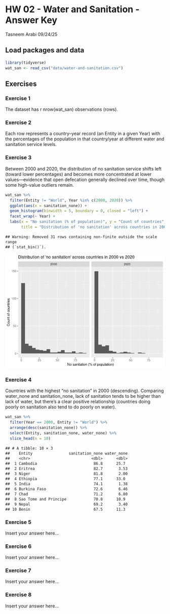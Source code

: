 HW 02 - Water and Sanitation - Answer Key
================
Tasneem Arabi
09/24/25

## Load packages and data

``` r
library(tidyverse)
wat_san <- read_csv("data/water-and-sanitation.csv")
```

## Exercises

### Exercise 1

The dataset has r nrow(wat_san) observations (rows).

### Exercise 2

Each row represents a country–year record (an Entity in a given Year)
with the percentages of the population in that country/year at different
water and sanitation service levels.

### Exercise 3

Between 2000 and 2020, the distribution of no sanitation service shifts
left (toward lower percentages) and becomes more concentrated at lower
values—evidence that open defecation generally declined over time,
though some high-value outliers remain.

``` r
wat_san %>% 
  filter(Entity != "World", Year %in% c(2000, 2020)) %>% 
  ggplot(aes(x = sanitation_none)) +
  geom_histogram(binwidth = 5, boundary = 0, closed = "left") +
  facet_wrap(~ Year) +
  labs(x = "No sanitation (% of population)", y = "Count of countries",
       title = "Distribution of 'no sanitation' across countries in 2000 vs 2020")
```

    ## Warning: Removed 31 rows containing non-finite outside the scale range
    ## (`stat_bin()`).

![](hw-02-starter_files/figure-gfm/no-sanitation-years-1.png)<!-- -->

### Exercise 4

Countries with the highest “no sanitation” in 2000 (descending).
Comparing water_none and sanitation_none, lack of sanitation tends to be
higher than lack of water, but there’s a clear positive relationship
(countries doing poorly on sanitation also tend to do poorly on water).

``` r
wat_san %>% 
  filter(Year == 2000, Entity != "World") %>% 
  arrange(desc(sanitation_none)) %>% 
  select(Entity, sanitation_none, water_none) %>% 
  slice_head(n = 10)
```

    ## # A tibble: 10 × 3
    ##    Entity                sanitation_none water_none
    ##    <chr>                           <dbl>      <dbl>
    ##  1 Cambodia                         86.8      25.7 
    ##  2 Eritrea                          82.7       3.53
    ##  3 Niger                            81.8       2.00
    ##  4 Ethiopia                         77.1      33.0 
    ##  5 India                            74.1       1.38
    ##  6 Burkina Faso                     72.6       6.46
    ##  7 Chad                             71.2       6.80
    ##  8 Sao Tome and Principe            70.8      10.9 
    ##  9 Nepal                            69.2       3.40
    ## 10 Benin                            67.5      11.3

### Exercise 5

Insert your answer here…

### Exercise 6

Insert your answer here…

### Exercise 7

Insert your answer here…

### Exercise 8

Insert your answer here…
